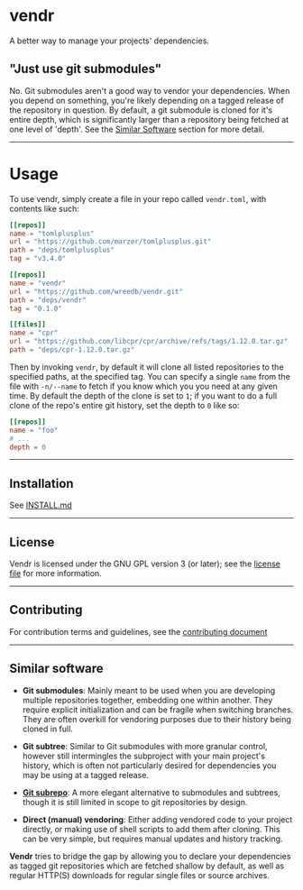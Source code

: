 <!--
SPDX-FileCopyrightText: 2025 Will Reed
SPDX-License-Identifier: GPL-3.0-or-later
-->
vendr
=====
A better way to manage your projects' dependencies.

"Just use git submodules"
-------------------------
No. Git submodules aren't a good way to vendor your dependencies. When you 
depend on something, you're likely depending on a tagged release of the 
repository in question. By default, a git submodule is cloned for it's entire 
depth, which is significantly larger than a repository being fetched at 
one level of 'depth'. See the [Similar Software](#similar-software) section for more detail.

---
Usage
=====
To use vendr, simply create a file in your repo called `vendr.toml`, with contents like such:
```toml
[[repos]]
name = "tomlplusplus"
url = "https://github.com/marzer/tomlplusplus.git"
path = "deps/tomlplusplus"
tag = "v3.4.0"

[[repos]]
name = "vendr"
url = "https://github.com/wreedb/vendr.git"
path = "deps/vendr"
tag = "0.1.0"

[[files]]
name = "cpr"
url = "https://github.com/libcpr/cpr/archive/refs/tags/1.12.0.tar.gz"
path = "deps/cpr-1.12.0.tar.gz"
```
Then by invoking `vendr`, by default it will clone all listed repositories 
to the specified paths, at the specified tag. You can specify a single 
`name` from the file with `-n/--name` to fetch if you know which you you 
need at any given time. By default the depth of the clone is set to `1`; 
if you want to do a full clone of the repo's entire git history, set the 
depth to `0` like so:
```toml
[[repos]]
name = "foo"
# ...
depth = 0
```

---
Installation
------------
See [INSTALL.md](./INSTALL.md)

---
License
-------
Vendr is licensed under the GNU GPL version 3 (or later); see the [license file](./LICENSE.md) 
for more information.

---
Contributing
------------
For contribution terms and guidelines, see the [contributing document](./CONTRIBUTING.md)

---
Similar software
----------------
- **Git submodules**:
Mainly meant to be used when you are developing multiple repositories together, embedding one within another. 
They require explicit initialization and can be fragile when switching branches. They are often overkill for 
vendoring purposes due to their history being cloned in full.

- **Git subtree**:
Similar to Git submodules with more granular control, however still intermingles the subproject with your main
project's history, which is often not particularly desired for dependencies you may be using at a tagged release.

- **[Git subrepo](https://github.com/ingydotnet/git-subrepo)**:
A more elegant alternative to submodules and subtrees, though it is still limited in scope to git repositories 
by design.

- **Direct (manual) vendoring**:
Either adding vendored code to your project directly, or making use of shell scripts to add them after cloning. 
This can be very simple, but requires manual updates and history tracking.

**Vendr** tries to bridge the gap by allowing you to declare your dependencies as tagged git repositories which are 
fetched shallow by default, as well as regular HTTP(S) downloads for regular single files or source archives.